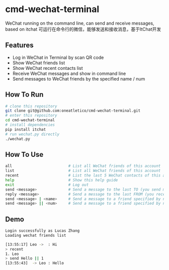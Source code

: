 # cmd-wechat-terminal 
WeChat running on the command line, can send and receive messages, based on itchat
可运行在命令行的微信，能够发送和接收消息，基于ItChat开发

## Features
- Log in WeChat in Terminal by scan QR code
- Show WeChat friends list
- Show WeChat recent contacts list
- Receive WeChat messages and show in command line
- Send messages to WeChat friends by the specified name / num

## How To Run
``` bash
# clone this repository
git clone git@github.com:oneatletico/cmd-wechat-terminal.git
# enter this repository
cd cmd-wechat-terminal
# install dependencies
pip install itchat
# run wechat.py directly
./wechat.py
```

## How To Use
``` bash
all                         # List all WeChat friends of this account
list                        # List all WeChat friends of this account
recent                      # List the last 5 WeChat contacts of this accound
help                        # Show this help guide
exit                        # Log out
send <message>              # Send a message to the last TO (you send msg to)
reply <message>             # Send a message to the last FROM (you receive msg from)
send <message> | <name>     # Send a message to a friend specified by name
send <message> || <num>     # Send a message to a friend specified by num
```

## Demo
``` bash
Login successfully as Lucas Zhang
Loading wechat friends list

[13:55:17] Leo ->  : Hi
> recent
1. Leo
> send Hello || 1
[13:55:43]  -> Leo : Hello
```
